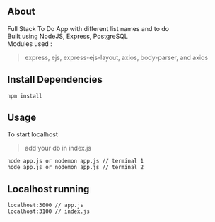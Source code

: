## About
Full Stack To Do App with different list names and to do <br />
Built using NodeJS, Express, PostgreSQL <br />
Modules used : <br />
> express, ejs, express-ejs-layout, axios, body-parser, and axios
## Install Dependencies
```
npm install
```
## Usage
To start localhost<br />
> add your db in index.js
```
node app.js or nodemon app.js // terminal 1
node app.js or nodemon app.js // terminal 2
```
## Localhost running
```
localhost:3000 // app.js
localhost:3100 // index.js
```